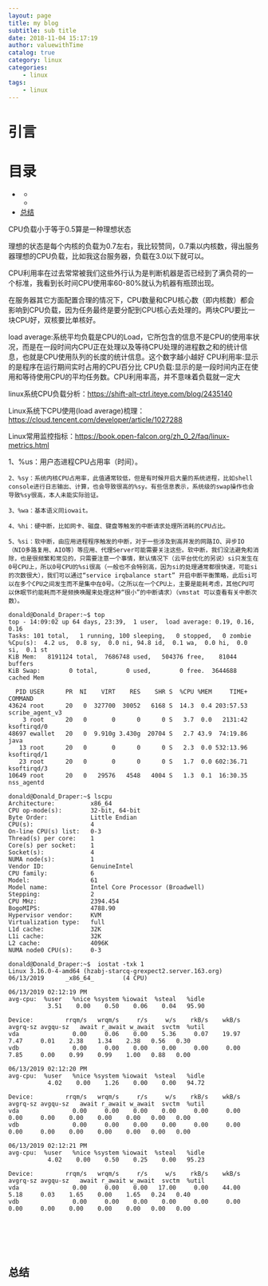 ```yaml
---
layout: page
title: my blog
subtitle: sub title
date: 2018-11-04 15:17:19
author: valuewithTime
catalog: true
category: linux
categories:
    - linux
tags:
    - linux
---
```


# 引言



# 目录
* [](#)
    * [](#)
    * [](#)
* [总结](#总结)


CPU负载小于等于0.5算是一种理想状态


理想的状态是每个内核的负载为0.7左右，我比较赞同，0.7乘以内核数，得出服务器理想的CPU负载，比如我这台服务器，负载在3.0以下就可以。



CPU利用率在过去常常被我们这些外行认为是判断机器是否已经到了满负荷的一个标准，我看到长时间CPU使用率60-80%就认为机器有瓶颈出现。

在服务器其它方面配置合理的情况下，CPU数量和CPU核心数（即内核数）都会影响到CPU负载，因为任务最终是要分配到CPU核心去处理的。两块CPU要比一块CPU好，双核要比单核好。


load average:系统平均负载是CPU的Load，它所包含的信息不是CPU的使用率状况，而是在一段时间内CPU正在处理以及等待CPU处理的进程数之和的统计信息，也就是CPU使用队列的长度的统计信息。这个数字越小越好
CPU利用率:显示的是程序在运行期间实时占用的CPU百分比
CPU负载:显示的是一段时间内正在使用和等待使用CPU的平均任务数。CPU利用率高，并不意味着负载就一定大


linux系统CPU负载分析：https://shift-alt-ctrl.iteye.com/blog/2435140

Linux系统下CPU使用(load average)梳理：https://cloud.tencent.com/developer/article/1027288

Linux常用监控指标：https://book.open-falcon.org/zh_0_2/faq/linux-metrics.html


1、%us：用户态进程CPU占用率（时间）。

    2、%sy：系统内核CPU占用率，此值通常较低，但是有时候开启大量的系统进程，比如shell console进行日志输出、计算，也会导致很高的%sy。有些信息表示，系统级的swap操作也会导致%sy很高，本人未能实际验证。

    3、%wa：基本语义同iowait。

    4、%hi：硬中断，比如网卡、磁盘、键盘等触发的中断请求处理所消耗的CPU占比。

    5、%si：软中断，由应用进程程序触发的中断，对于一些涉及到高并发的网路IO、异步IO（NIO多路复用、AIO等）等应用、代理Server可能需要关注这些。软中断，我们没法避免和消除，也是很频繁和常见的，只需要注意一个事情，默认情况下（云平台优化的另说）si只发生在0号CPU上，所以0号CPU的%si很高（一般也不会特别高，因为si的处理通常都很快速，可能si的次数很大），我们可以通过“service irqbalance start” 开启中断平衡策略，此后si可以在多个CPU之间发生而不是集中在0号。（之所以在一个CPU上，主要是能耗考虑，其他CPU可以休眠节约能耗而不是频换唤醒来处理这种“很小”的中断请求）（vmstat 可以查看有关中断次数）。



```
donald@Donald_Draper:~$ top
top - 14:09:02 up 64 days, 23:39,  1 user,  load average: 0.19, 0.16, 0.16
Tasks: 101 total,   1 running, 100 sleeping,   0 stopped,   0 zombie
%Cpu(s):  4.2 us,  0.8 sy,  0.0 ni, 94.8 id,  0.1 wa,  0.0 hi,  0.0 si,  0.1 st
KiB Mem:   8191124 total,  7686748 used,   504376 free,    81044 buffers
KiB Swap:        0 total,        0 used,        0 free.  3644688 cached Mem

  PID USER      PR  NI    VIRT    RES    SHR S  %CPU %MEM     TIME+ COMMAND                                                                                                                                                                 
43624 root      20   0  327700  30052   6168 S  14.3  0.4 203:57.53 scribe_agent_v3                                                                                                                                                         
    3 root      20   0       0      0      0 S   3.7  0.0   2131:42 ksoftirqd/0                                                                                                                                                             
48697 ewallet   20   0  9.910g 3.430g  20704 S   2.7 43.9  74:19.86 java                                                                                                                                                                    
   13 root      20   0       0      0      0 S   2.3  0.0 532:13.96 ksoftirqd/1                                                                                                                                                             
   23 root      20   0       0      0      0 S   1.7  0.0 602:36.71 ksoftirqd/3                                                                                                                                                             
10649 root      20   0   29576   4548   4004 S   1.3  0.1  16:30.35 nss_agentd       
```

```
donald@Donald_Draper:~$ lscpu
Architecture:          x86_64
CPU op-mode(s):        32-bit, 64-bit
Byte Order:            Little Endian
CPU(s):                4
On-line CPU(s) list:   0-3
Thread(s) per core:    1
Core(s) per socket:    1
Socket(s):             4
NUMA node(s):          1
Vendor ID:             GenuineIntel
CPU family:            6
Model:                 61
Model name:            Intel Core Processor (Broadwell)
Stepping:              2
CPU MHz:               2394.454
BogoMIPS:              4788.90
Hypervisor vendor:     KVM
Virtualization type:   full
L1d cache:             32K
L1i cache:             32K
L2 cache:              4096K
NUMA node0 CPU(s):     0-3
```


```
donald@Donald_Draper:~$  iostat -txk 1
Linux 3.16.0-4-amd64 (hzabj-starcq-grexpect2.server.163.org)    06/13/2019      _x86_64_        (4 CPU)

06/13/2019 02:12:19 PM
avg-cpu:  %user   %nice %system %iowait  %steal   %idle
           3.51    0.00    0.50    0.06    0.04   95.90

Device:         rrqm/s   wrqm/s     r/s     w/s    rkB/s    wkB/s avgrq-sz avgqu-sz   await r_await w_await  svctm  %util
vda               0.00     0.06    0.00    5.36     0.07    19.97     7.47     0.01    2.38    1.34    2.38   0.56   0.30
vdb               0.00     0.00    0.00    0.00     0.00     0.00     7.85     0.00    0.99    0.99    1.00   0.88   0.00

06/13/2019 02:12:20 PM
avg-cpu:  %user   %nice %system %iowait  %steal   %idle
           4.02    0.00    1.26    0.00    0.00   94.72

Device:         rrqm/s   wrqm/s     r/s     w/s    rkB/s    wkB/s avgrq-sz avgqu-sz   await r_await w_await  svctm  %util
vda               0.00     0.00    0.00    0.00     0.00     0.00     0.00     0.00    0.00    0.00    0.00   0.00   0.00
vdb               0.00     0.00    0.00    0.00     0.00     0.00     0.00     0.00    0.00    0.00    0.00   0.00   0.00

06/13/2019 02:12:21 PM
avg-cpu:  %user   %nice %system %iowait  %steal   %idle
           4.02    0.00    0.50    0.25    0.00   95.23

Device:         rrqm/s   wrqm/s     r/s     w/s    rkB/s    wkB/s avgrq-sz avgqu-sz   await r_await w_await  svctm  %util
vda               0.00     0.00    0.00   17.00     0.00    44.00     5.18     0.03    1.65    0.00    1.65   0.24   0.40
vdb               0.00     0.00    0.00    0.00     0.00     0.00     0.00     0.00    0.00    0.00    0.00   0.00   0.00

```

##

```java
```


###

```java
```


###

```java
```


## 总结
